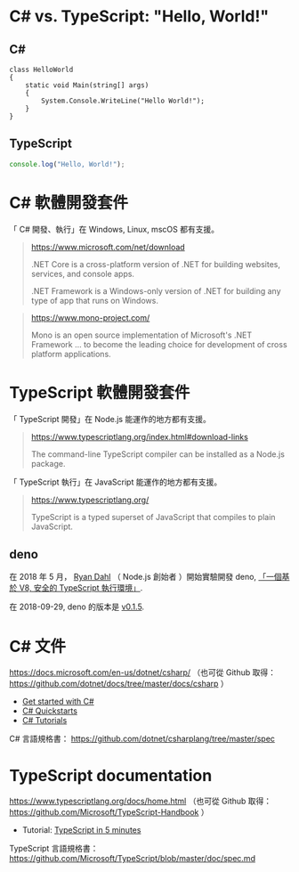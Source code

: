 # C# vs. TypeScript: "Hello, World!"


## C#

```CSharp
class HelloWorld
{
    static void Main(string[] args)
    {
        System.Console.WriteLine("Hello World!");
    }
}
```


## TypeScript

```TypeScript
console.log("Hello, World!");
```


# C#  軟體開發套件

「 C# 開發、執行」在 Windows, Linux, mscOS  都有支援。

> https://www.microsoft.com/net/download
>
> .NET Core is a cross-platform version of .NET for building websites,
> services, and console apps.
>
> .NET Framework is a Windows-only version of .NET for building any type
> of app that runs on Windows.

> https://www.mono-project.com/
>
> Mono is an open source implementation of Microsoft's .NET Framework
> ...
> to become the leading choice for development of cross platform
> applications.


# TypeScript 軟體開發套件

「 TypeScript 開發」在 Node.js  能運作的地方都有支援。

> https://www.typescriptlang.org/index.html#download-links
>
> The command-line TypeScript compiler can be installed as a Node.js
> package.

「 TypeScript 執行」在 JavaScript 能運作的地方都有支援。

> https://www.typescriptlang.org/
>
> TypeScript is a typed superset of JavaScript that compiles to plain
> JavaScript.


## deno

在 2018 年 5  月， 
[Ryan Dahl](https://en.wikipedia.org/wiki/Ryan_Dahl)  （ Node.js  創始者
）開始實驗開發 deno, 
[「一個基於 V8,  安全的 TypeScript 執行環境」](https://github.com/denoland/deno).

在 2018-09-29, deno 的版本是 
[v0.1.5](https://github.com/denoland/deno/releases/tag/v0.1.5).


# C#  文件

https://docs.microsoft.com/en-us/dotnet/csharp/ （也可從 Github 取得： 
https://github.com/dotnet/docs/tree/master/docs/csharp  ）

* [Get started with C#](https://docs.microsoft.com/en-us/dotnet/csharp/getting-started/)
* [C# Quickstarts](https://docs.microsoft.com/en-us/dotnet/csharp/quick-starts/)
* [C# Tutorials](https://docs.microsoft.com/en-us/dotnet/csharp/tutorials/)

C#  言語規格書： 
https://github.com/dotnet/csharplang/tree/master/spec


# TypeScript documentation

https://www.typescriptlang.org/docs/home.html （也可從 Github 取得： 
https://github.com/Microsoft/TypeScript-Handbook  ）

* Tutorial: [TypeScript in 5 minutes](https://www.typescriptlang.org/docs/handbook/typescript-in-5-minutes.html)

TypeScript  言語規格書： 
https://github.com/Microsoft/TypeScript/blob/master/doc/spec.md
